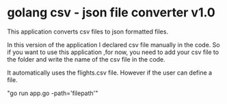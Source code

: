# golang csv - json file converter v1.0
This application converts csv files to json formatted files.

In this version of the application I declared csv file manually in the code. So if you want to use this application ,for now, you need to add your csv file to the folder and write the name of the csv file in the code. 

It automatically uses the flights.csv file. However if the user can define a file. 

"go run app.go -path='filepath'"